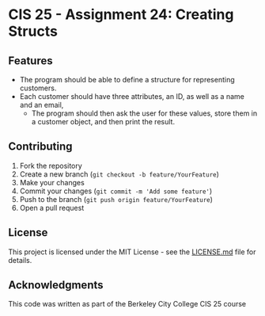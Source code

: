 # CIS 25 - Assignment 24: Creating Structs

## Features

- The program should be able to define a structure for representing customers. 
- Each customer should have three attributes, an ID, as well as a name and an email, 
    + The program should then ask the user for these values, store them in a customer object, and then print the result.

## Contributing

1. Fork the repository
2. Create a new branch (`git checkout -b feature/YourFeature`)
3. Make your changes
4. Commit your changes (`git commit -m 'Add some feature'`)
5. Push to the branch (`git push origin feature/YourFeature`)
6. Open a pull request

## License

This project is licensed under the MIT License - see the [LICENSE.md](https://github.com/Jimbyyy/CiS25/blob/main/LICENSE) file for details.

## Acknowledgments

This code was written as part of the Berkeley City College CIS 25 course
